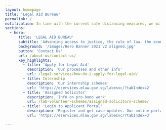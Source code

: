 ```yaml
---
layout: homepage
title: 'Legal Aid Bureau'
permalink: /
notification: In line with the current safe distancing measures, we will limit the number of visitors to our Ministry of Law Services Centre. <br> All our services remain accessible to the public, with digital and call services as the primary modes of working. <br> As we will be working on reduced staff strength, longer waiting time is expected at the Services Centre. <br> Members of the public are therefore encouraged to use our e-services, our Applicant's <a href="https://eservices.mlaw.gov.sg/labesvc/">Portal</a> or call us at 1800-2255 529. <br> If you and/or accompanying persons are unwell with flu-like symptoms, please refrain from visiting the Ministry of Law Services Centre.<br>
sections:
  - hero:
      title: 'LEGAL AID BUREAU'
      subtitle: 'Advancing access to justice, the rule of law, the economy and society through policy, law and services.'
      background: '/images/Hero Banner 2021 v2 aligned.jpg'
      button: 'Contact Us'
      url: /about-us/contact-us/
      key_highlights:
        - title: 'Apply for Legal Aid'
          description: 'Our processes and other info'
          url: /legal-services/how-do-i-apply-for-legal-aid/
        - title: Internship
          description: 'Our internship schemes'
          url: 'https://eservices.mlaw.gov.sg/labesvc/?tabIndex=2'
        - title: 'Assigned Solicitor'
          description: 'Info on pro-bono work'
          url: /lab-volunteer-schemes/assigned-solicitors-scheme/
        - title: 'Login to Applicant Portal'
          description: 'Register and get case updates. Our online portal helps you save time.'
          url: 'https://eservices.mlaw.gov.sg/labesvc/?tabIndex=3'

---
```

